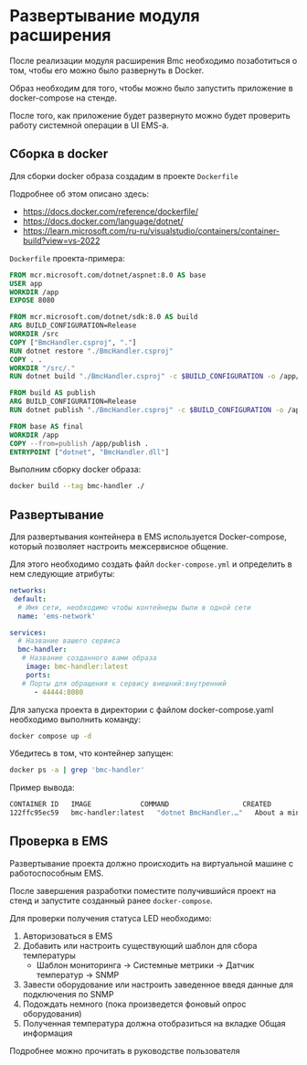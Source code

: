 # Развертывание модуля расширения

После реализации модуля расширения Bmc необходимо позаботиться о том, чтобы его можно было развернуть в Docker.

Образ необходим для того, чтобы можно было запустить приложение в docker-compose на стенде.

После того, как приложение будет развернуто можно будет проверить работу системной операции в UI EMS-a.

## Сборка в docker

Для сборки docker образа создадим в проекте `Dockerfile`

Подробнее об этом описано здесь:

- <https://docs.docker.com/reference/dockerfile/>
- <https://docs.docker.com/language/dotnet/>
- <https://learn.microsoft.com/ru-ru/visualstudio/containers/container-build?view=vs-2022>

`Dockerfile` проекта-примера:

```Dockerfile
FROM mcr.microsoft.com/dotnet/aspnet:8.0 AS base
USER app
WORKDIR /app
EXPOSE 8080

FROM mcr.microsoft.com/dotnet/sdk:8.0 AS build
ARG BUILD_CONFIGURATION=Release
WORKDIR /src
COPY ["BmcHandler.csproj", "."]
RUN dotnet restore "./BmcHandler.csproj"
COPY . .
WORKDIR "/src/."
RUN dotnet build "./BmcHandler.csproj" -c $BUILD_CONFIGURATION -o /app/build

FROM build AS publish
ARG BUILD_CONFIGURATION=Release
RUN dotnet publish "./BmcHandler.csproj" -c $BUILD_CONFIGURATION -o /app/publish /p:UseAppHost=false

FROM base AS final
WORKDIR /app
COPY --from=publish /app/publish .
ENTRYPOINT ["dotnet", "BmcHandler.dll"]
```

Выполним сборку docker образа:

```bash
docker build --tag bmc-handler ./
```

## Развертывание

Для развертывания контейнера в EMS используется Docker-compose, который позволяет настроить межсервисное общение.

Для этого необходимо создать файл `docker-compose.yml` и определить в нем следующие атрибуты:

```yaml
networks:
 default:
  # Имя сети, необходимо чтобы контейнеры были в одной сети
  name: 'ems-network'

services:
  # Название вашего сервиса
  bmc-handler:
   # Название созданного вами образа
    image: bmc-handler:latest
    ports:
   # Порты для обращения к сервису внешний:внутренний
      - 44444:8080
```

Для запуска проекта в директории с файлом docker-compose.yaml необходимо выполнить команду:

```bash
docker compose up -d
```

Убедитесь в том, что контейнер запущен:

```bash
docker ps -a | grep 'bmc-handler'
```

Пример вывода:

```bash
CONTAINER ID   IMAGE            COMMAND                  CREATED              STATUS              PORTS                    NAMES
122ffc95ec59   bmc-handler:latest   "dotnet BmcHandler.…"   About a minute ago   Up About a minute   0.0.0.0:42763->8080/tcp   1-bmc-handler-1
```

## Проверка в EMS

Развертывание проекта должно происходить на виртуальной машине с работоспособным EMS.

После завершения разработки поместите получившийся проект на стенд и запустите созданный ранее `docker-compose`.

Для проверки получения статуса LED необходимо:

1) Авторизоваться в EMS
2) Добавить или настроить существующий шаблон для сбора температуры
    - Шаблон мониторинга -> Системные метрики -> Датчик температур -> SNMP
3) Завести оборудование или настроить заведенное введя данные для подключения по SNMP
4) Подождать немного (пока произведется фоновый опрос оборудования)
5) Полученная температура должна отобразиться на вкладке Общая информация

Подробнее можно прочитать в руководстве пользователя
